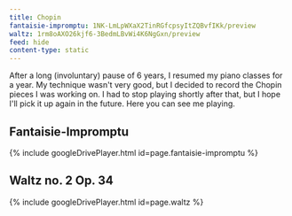 ```yaml
---
title: Chopin
fantaisie-impromptu: 1NK-LmLpWXaX2TinRGfcpsyItZQBvfIKk/preview
waltz: 1rm8oAXO26kjf6-3BedmLBvWi4K6NgGxn/preview
feed: hide
content-type: static
---
```


After a long (involuntary) pause of 6 years, I resumed my piano classes for a year. My technique wasn't very good, but I decided to record the Chopin pieces I was working on. I had to stop playing shortly after that, but I hope I'll pick it up again in the future. Here you can see me playing. 

## Fantaisie-Impromptu

{% include googleDrivePlayer.html id=page.fantaisie-impromptu %}


## Waltz no. 2 Op. 34

{% include googleDrivePlayer.html id=page.waltz %}

